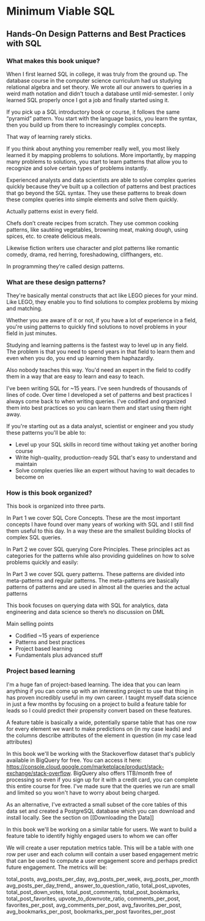# Minimum Viable SQL
## Hands-On Design Patterns and Best Practices with SQL

### What makes this book unique?
When I first learned SQL in college, it was truly from the ground up. The database course in the computer science curriculum had us studying relational algebra and set theory. We wrote all our answers to queries in a weird math notation and didn't touch a database until mid-semester. I only learned SQL properly once I got a job and finally started using it. 

If you pick up a SQL introductory book or course, it follows the same “pyramid” pattern. You start with the language basics, you learn the syntax, then you build up from there to increasingly complex concepts.

That way of learning rarely sticks.

If you think about anything you remember really well, you most likely learned it by mapping problems to solutions. More importantly, by mapping many problems to solutions, you start to learn patterns that allow you to recognize and solve certain types of problems instantly.

Experienced analysts and data scientists are able to solve complex queries quickly because they've built up a collection of patterns and best practices that go beyond the SQL syntax. They use these patterns to break down these complex queries into simple elements and solve them quickly.

Actually patterns exist in every field. 

Chefs don’t create recipes from scratch. They use common cooking patterns, like sautéing vegetables, browning meat, making dough, using spices, etc. to create delicious meals. 

Likewise fiction writers use character and plot patterns like romantic comedy, drama, red herring, foreshadowing, cliffhangers, etc.

In programming they’re called design patterns. 

### What are these design patterns?
They're basically mental constructs that act like LEGO pieces for your mind. Like LEGO, they enable you to find solutions to complex problems by mixing and matching.

Whether you are aware of it or not, if you have a lot of experience in a field, you're using patterns to quickly find solutions to novel problems in your field in just minutes.

Studying and learning patterns is the fastest way to level up in any field. The problem is that you need to spend years in that field to learn them and even when you do, you end up learning them haphazardly.

Also nobody teaches this way. You'd need an expert in the field to codify them in a way that are easy to learn and easy to teach.

I’ve been writing SQL for ~15 years. I’ve seen hundreds of thousands of lines of code. Over time I developed a set of patterns and best practices I always come back to when writing queries. I've codified and organized them into best practices so you can learn them and start using them right away.

If you're starting out as a data analyst, scientist or engineer and you study these patterns you'll be able to:
-   Level up your SQL skills in record time without taking yet another boring course
-   Write high-quality, production-ready SQL that's easy to understand and maintain
-   Solve complex queries like an expert without having to wait decades to become on

### How is this book organized?
This book is organized into three parts.

In Part 1 we cover SQL Core Concepts. These are the most important concepts I have found over many years of working with SQL and I still find them useful to this day. In a way these are the smallest building blocks of complex SQL queries.

In Part 2 we cover SQL querying Core Principles. 
These principles act as categories for the patterns while also providing guidelines on how to solve problems quickly and easily:

In Part 3 we cover SQL query patterns. These patterns are divided into meta-patterns and regular patterns. The meta-patterns are basically patterns of patterns and are used in almost all the queries and the actual patterns 

This book focuses on querying data with SQL for analytics, data engineering and data science so there’s no discussion on DML 

Main selling points
- Codified ~15 years of experience 
- Patterns and best practices 
- Project based learning
- Fundamentals plus advanced stuff

### Project based learning
I'm a huge fan of project-based learning. The idea that you can learn anything if you can come up with an interesting project to use that thing in has proven incredibly useful in my own career. I taught myself data science in just a few months by focusing on a project to build a feature table for leads so I could predict their propensity convert based on these features.

A feature table is basically a wide, potentially sparse table that has one row for every element we want to make predictions on (in my case leads) and the columns describe attributes of the element in question (in my case lead attributes)

In this book we'll be working with the Stackoverflow dataset that's publicly available in BigQuery for free. You can access it here: https://console.cloud.google.com/marketplace/product/stack-exchange/stack-overflow. BigQuery also offers 1TB/month free of processing so even if you sign up for it with a credit card, you can complete this entire course for free. I've made sure that the queries we run are small and limited so you won't have to worry about being charged.

As an alternative, I've extracted a small subset of the core tables of this data set and created a PostgreSQL database which you can download and install locally. See the section on [[Downloading the Data]] 

In this book we'll be working on a similar table for users. We want to build a feature table to identify highly engaged users to whom we can offer 

We will create a user reputation metrics table. This will be a table with one row per user and each column will contain a user based engagement metric that can be used to compute a user engagement score and perhaps predict future engagement. The metrics will be:

total_posts,
avg_posts_per_day,
avg_posts_per_week,
avg_posts_per_month
avg_posts_per_day_trend,,
answer_to_question_ratio,
total_post_upvotes,
total_post_down_votes,
total_post_comments,
total_post_bookmarks,
total_post_favorites,
upvote_to_downvote_ratio,
comments_per_post,
favorites_per_post,
avg_comments_per_post,
avg_favorites_per_post,
avg_bookmarks_per_post,
bookmarks_per_post
favorites_per_post
